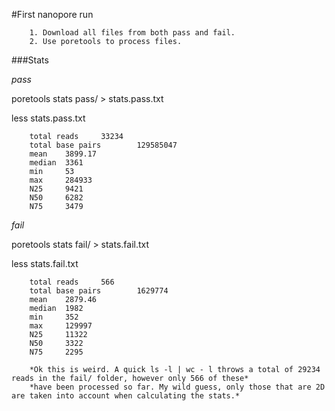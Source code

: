 #First nanopore run

        1. Download all files from both pass and fail.
        2. Use poretools to process files.

###Stats

*pass*

poretools stats pass/ > stats.pass.txt 

less stats.pass.txt


        total reads     33234
        total base pairs        129585047
        mean    3899.17
        median  3361
        min     53
        max     284933
        N25     9421
        N50     6282
        N75     3479

*fail*

poretools stats fail/ > stats.fail.txt

less stats.fail.txt

        
        total reads     566
        total base pairs        1629774
        mean    2879.46
        median  1982
        min     352
        max     129997
        N25     11322
        N50     3322
        N75     2295

        *Ok this is weird. A quick ls -l | wc - l throws a total of 29234 reads in the fail/ folder, however only 566 of these*
        *have been processed so far. My wild guess, only those that are 2D are taken into account when calculating the stats.*
